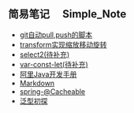 ## 简易笔记 &emsp;Simple_Note

- [git自动pull,push的脚本](https://github.com/zhangy-ori/simple_note/tree/main/expand/git_script)
- [transform实现缩放移动旋转](https://github.com/zhangy-ori/simple_note/tree/main/web/transform%E5%AE%9E%E7%8E%B0%E7%BC%A9%E6%94%BE%E6%97%8B%E8%BD%AC)
- [select2(待补充)](https://github.com/zhangy-ori/simple_note/blob/main/web/select2(%E5%BE%85%E8%A1%A5%E5%85%85).md)
- [var-const-let(待补充)](https://github.com/zhangy-ori/simple_note/blob/main/web/var-const-let(%E5%BE%85%E8%A1%A5%E5%85%85).md)
- [阿里Java开发手册](https://github.com/zhangy-ori/simple_note/blob/main/basic/AlibabaJavaCodingGuidlines.pdf)
- [Markdown](https://github.com/zhangy-ori/simple_note/blob/main/basic/Markdown.md)
- [spring-@Cacheable](https://github.com/zhangy-ori/simple_note/blob/main/basic/spring-%40Cacheable.md)
- [泛型初探](https://github.com/zhangy-ori/simple_note/blob/main/basic/java-generic.md)

 
